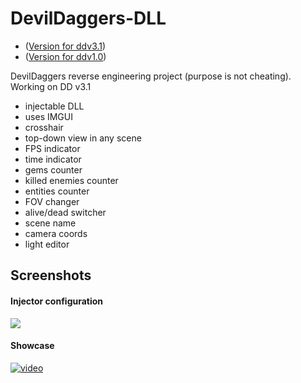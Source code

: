 # DevilDaggers-DLL

- ([Version for ddv3.1](https://github.com/LoneDev6/DevilDaggers-DLL/tree/dd-v3.1))
- ([Version for ddv1.0](https://github.com/LoneDev6/DevilDaggers-DLL/tree/dd-v1.0))

DevilDaggers reverse engineering project (purpose is not cheating).
Working on DD v3.1
- injectable DLL
- uses IMGUI
- crosshair
- top-down view in any scene
- FPS indicator
- time indicator
- gems counter
- killed enemies counter
- entities counter
- FOV changer
- alive/dead switcher
- scene name
- camera coords
- light editor

## Screenshots

#### Injector configuration
[![](https://i.imgur.com/BX4C69Z.png)](https://i.imgur.com/BX4C69Z.png)


#### Showcase

[![video](https://i.imgur.com/X1oUi79.png)](https://www.youtube.com/watch?v=yD3jnzyw4o8)
